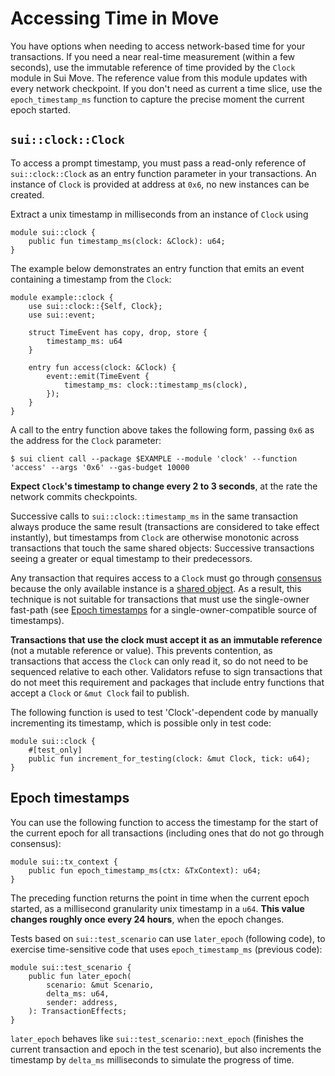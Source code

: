 # Accessing Time in Move

You have options when needing to access network-based time for your transactions. If you need a near real-time measurement (within a few seconds), use the immutable reference of time provided by the `Clock` module in Sui Move. The reference value from this module updates with every network checkpoint. If you don't need as current a time slice, use the `epoch_timestamp_ms` function to capture the precise moment the current epoch started.
## `sui::clock::Clock`

To access a prompt timestamp, you must pass a read-only reference of `sui::clock::Clock` as an entry function parameter in your transactions. An instance of `Clock` is provided at address at `0x6`, no new instances can be created.

Extract a unix timestamp in milliseconds from an instance of `Clock` using

```
module sui::clock {
    public fun timestamp_ms(clock: &Clock): u64;
}
```

The example below demonstrates an entry function that emits an event containing a timestamp from the `Clock`:

```
module example::clock {
    use sui::clock::{Self, Clock};
    use sui::event;

    struct TimeEvent has copy, drop, store { 
        timestamp_ms: u64
    }

    entry fun access(clock: &Clock) {
        event::emit(TimeEvent {
            timestamp_ms: clock::timestamp_ms(clock),
        });
    }
}
```

A call to the entry function above takes the following form, passing `0x6` as the address for the `Clock` parameter:

```
$ sui client call --package $EXAMPLE --module 'clock' --function 'access' --args '0x6' --gas-budget 10000
```

**Expect `Clock`'s timestamp to change every 2 to 3 seconds**, at the rate the network commits checkpoints.

Successive calls to `sui::clock::timestamp_ms` in the same transaction always produce the same result (transactions are considered to take effect instantly), but timestamps from `Clock` are otherwise monotonic across transactions that touch the same shared objects:  Successive transactions seeing a greater or equal timestamp to their predecessors.

Any transaction that requires access to a `Clock` must go through [consensus](/learn/architecture/consensus) because the only available instance is a [shared object](/learn/objects#shared). As a result, this technique is not suitable for transactions that must use the single-owner fast-path (see [Epoch timestamps](#epoch-timestamps) for a single-owner-compatible source of timestamps).

**Transactions that use the clock must accept it as an immutable reference** (not a mutable reference or value).  This prevents contention, as transactions that access the `Clock` can only read it, so do not need to be sequenced relative to each other.  Validators refuse to sign transactions that do not meet this requirement and packages that include entry functions that accept a `Clock` or `&mut Clock` fail to publish.

The following function is used to test 'Clock'-dependent code by manually incrementing its timestamp, which is possible only in test code: 

```
module sui::clock {
    #[test_only]
    public fun increment_for_testing(clock: &mut Clock, tick: u64);
}
```

## Epoch timestamps

You can use the following function to access the timestamp for the start of the current epoch for all transactions (including ones that do not go through consensus):

```
module sui::tx_context {
    public fun epoch_timestamp_ms(ctx: &TxContext): u64;
}
```

The preceding function returns the point in time when the current epoch started, as a millisecond granularity unix timestamp in a `u64`.  **This value changes roughly once every 24 hours**, when the epoch changes.

Tests based on `sui::test_scenario` can use `later_epoch` (following code), to exercise time-sensitive code that uses `epoch_timestamp_ms` (previous code):

```
module sui::test_scenario {
    public fun later_epoch(
        scenario: &mut Scenario,
        delta_ms: u64,
        sender: address,
    ): TransactionEffects;
}
```

`later_epoch` behaves like `sui::test_scenario::next_epoch` (finishes the current transaction and epoch in the test scenario), but also increments the timestamp by `delta_ms` milliseconds to simulate the progress of time.
